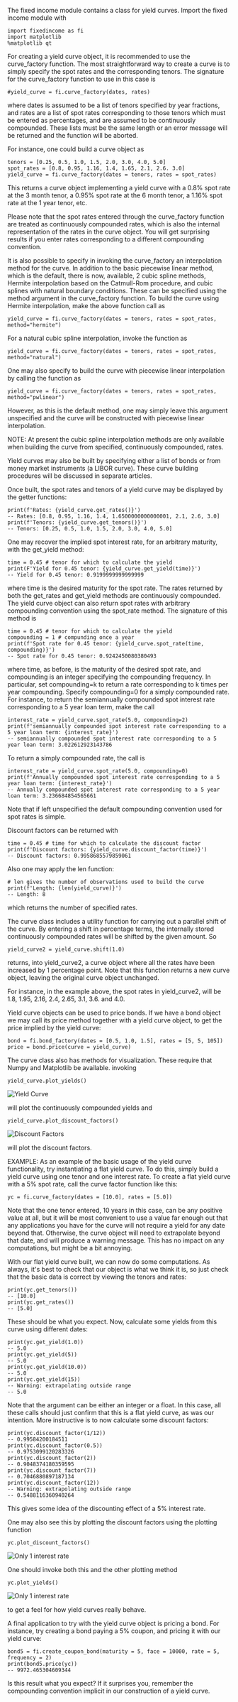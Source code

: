 The fixed income module contains a class for yield curves.  Import the fixed income module with

    import fixedincome as fi
    import matplotlib
    %matplotlib qt

For creating a yield curve object, it is recommended to use the curve_factory function.  The most straightforward way to create a curve is to simply specify the spot rates and the corresponding tenors.  The signature for the curve_factory function to use in this case is

    #yield_curve = fi.curve_factory(dates, rates)

where dates is assumed to be a list of tenors specified by year fractions, and rates are a list of spot rates corresponding to those tenors which must be entered as percentages, and are assumed to be continuously compounded.  These lists must be the same length or an error message will be returned and the function will be aborted.

For instance, one could build a curve object as

    tenors = [0.25, 0.5, 1.0, 1.5, 2.0, 3.0, 4.0, 5.0]
    spot_rates = [0.8, 0.95, 1.16, 1.4, 1.65, 2.1, 2.6. 3.0]
    yield_curve = fi.curve_factory(dates = tenors, rates = spot_rates)

This returns a curve object implementing a yield curve with a 0.8% spot rate at the 3 month tenor, a 0.95% spot rate at the 6 month tenor, a 1.16% spot rate at the 1 year tenor, etc.

Please note that the spot rates entered through the curve_factory function are treated as continuously compounded rates, which is also the internal representation of the rates in the curve object.  You will get surprising results if you enter rates corresponding to a different compounding convention.

It is also possible to specify in invoking the curve_factory an interpolation method for the curve.  In addition to the basic piecewise linear method, which is the default, there is now, available, 2 cubic spline methods, Hermite interpolation based on the Catmull-Rom procedure, and cubic splines with natural boundary conditions. These can be specified using the method argument in the curve_factory function.  To build the curve using Hermite interpolation, make the above function call as

    yield_curve = fi.curve_factory(dates = tenors, rates = spot_rates, method="hermite")

For a natural cubic spline interpolation, invoke the function as

    yield_curve = fi.curve_factory(dates = tenors, rates = spot_rates, method="natural")

One may also specify to build the curve with piecewise linear interpolation by calling the function as

    yield_curve = fi.curve_factory(dates = tenors, rates = spot_rates, method="pwlinear")

However, as this is the default method, one may simply leave this argument unspecified and the curve will be constructed with piecewise linear interpolation.

NOTE: At present the cubic spline interpolation methods are only available when building the curve from specified, continuously compounded, rates.

Yield curves may also be built by specifying either a list of bonds or from money market instruments (a LIBOR curve).  These curve building procedures will be discussed in separate articles.

Once built, the spot rates and tenors of a yield curve may be displayed by the getter functions:

    print(f'Rates: {yield_curve.get_rates()}')
    -- Rates: [0.8, 0.95, 1.16, 1.4, 1.6500000000000001, 2.1, 2.6, 3.0]
    print(f'Tenors: {yield_curve.get_tenors()}')
    -- Tenors: [0.25, 0.5, 1.0, 1.5, 2.0, 3.0, 4.0, 5.0]

One may recover the implied spot interest rate, for an arbitrary maturity, with the get_yield method:

    time = 0.45 # tenor for which to calculate the yield
    print(F'Yield for 0.45 tenor: {yield_curve.get_yield(time)}')
    -- Yield for 0.45 tenor: 0.9199999999999999

where time is the desired maturity for the spot rate.  The rates returned by both the get_rates and get_yield methods are continuously compounded. The yield curve object can also return spot rates with arbitrary compounding convention using the spot_rate method.  The signature of this method is

    time = 0.45 # tenor for which to calculate the yield
    compounding = 1 # compunding once a year
    print(f'Spot rate for 0.45 tenor: {yield_curve.spot_rate(time, compounding)}')
    -- Spot rate for 0.45 tenor: 0.9242450080380493

where time, as before, is the maturity of the desired spot rate, and compounding is an integer specifying the compounding frequency.  In particular, set compounding=k to return a rate corresponding to k times per year compounding.  Specify compounding=0 for a simply compounded rate.  For instance, to return the semiannually compounded spot interest rate corresponding to a 5 year loan term, make the call

    interest_rate = yield_curve.spot_rate(5.0, compounding=2)
    print(f'semiannually compounded spot interest rate corresponding to a 5 year loan term: {interest_rate}')
    -- semiannually compounded spot interest rate corresponding to a 5 year loan term: 3.022612923143786

To return a simply compounded rate, the call is

    interest_rate = yield_curve.spot_rate(5.0, compounding=0)
    print(f'Annually compounded spot interest rate corresponding to a 5 year loan term: {interest_rate}')
    -- Annually compounded spot interest rate corresponding to a 5 year loan term: 3.236684854565661

Note that if left unspecified the default compounding convention used for spot rates is simple.

Discount factors can be returned with

    time = 0.45 # time for which to calculate the discount factor
    print(f'Discount factors: {yield_curve.discount_factor(time)}')
    -- Discount factors: 0.9958685579859061

Also one may apply the len function:

    # len gives the number of observations used to build the curve
    print(f'Length: {len(yield_curve)}')
    -- Length: 8

which returns the number of specified rates.

The curve class includes a utility function for carrying out a parallel shift of the curve.  By entering a shift in percentage terms, the internally stored continuously compounded rates will be shifted by the given amount. So

    yield_curve2 = yield_curve.shift(1.0)

returns, into yield_curve2, a curve object where all the rates have been increased by 1 percentage point. Note that this function returns a new curve object, leaving the original curve object unchanged.

For instance, in the example above, the spot rates in yield_curve2, will be 1.8, 1.95, 2.16, 2.4, 2.65, 3.1, 3.6. and 4.0.

Yield curve objects can be used to price bonds.  If we have a bond object we may call its price method together with a yield curve object, to get the price implied by the yield curve:

    bond = fi.bond_factory(dates = [0.5, 1.0, 1.5], rates = [5, 5, 105])
    price = bond.price(curve = yield_curve)

The curve class also has methods for visualization.  These require that Numpy and Matplotlib be available.  invoking

    yield_curve.plot_yields()


<img src="../Images/S2_yield_curve.PNG" alt="Yield Curve"/>


will plot the continuously compounded yields and

    yield_curve.plot_discount_factors()

<img src="../Images/S2_discount_factors.PNG" alt="Discount Factors"/>

will plot the discount factors.

EXAMPLE: As an example of the basic usage of the yield curve functionality, try instantiating a flat yield curve.  To do this, simply build a yield curve using one tenor and one interest rate.  To create a flat yield curve with a 5% spot rate, call the curve factor function like this:

    yc = fi.curve_factory(dates = [10.0], rates = [5.0])

Note that the one tenor entered, 10 years in this case, can be any positive value at all, but it will be most convenient to use a value far enough out that any applications you have for the curve will not require a yield for any date beyond that.  Otherwise, the curve object will need to extrapolate beyond that date, and will produce a warning message.  This has no impact on any computations, but might be a bit annoying.

With our flat yield curve built, we can now do some computations.  As always, it's best to check that our object is what we think it is, so just check that the basic data is correct by viewing the tenors and rates:

    print(yc.get_tenors())
    -- [10.0]
    print(yc.get_rates())
    -- [5.0]

These should be what you expect.  Now, calculate some yields from this curve using different dates:

    print(yc.get_yield(1.0))
    -- 5.0
    print(yc.get_yield(5))
    -- 5.0
    print(yc.get_yield(10.0))
    -- 5.0
    print(yc.get_yield(15))
    -- Warning: extrapolating outside range
    -- 5.0

Note that the argument can be either an integer or a float.  In this case, all these calls should just confirm that this is a flat yield curve, as was our intention.  More instructive is to now calculate some discount factors:

    print(yc.discount_factor(1/12))
    -- 0.99584200184511
    print(yc.discount_factor(0.5))
    -- 0.9753099120283326
    print(yc.discount_factor(2))
    -- 0.9048374180359595
    print(yc.discount_factor(7))
    -- 0.7046880897187134
    print(yc.discount_factor(12))
    -- Warning: extrapolating outside range
    -- 0.5488116360940264


This gives some idea of the discounting effect of a 5% interest rate.

One may also see this by plotting the discount factors using the plotting function

    yc.plot_discount_factors()
    
<img src="../Images/S2_discount_factor_1_interestrate_only.PNG" alt="Only 1 interest rate"/>

One should invoke both this and the other plotting method

    yc.plot_yields()
    
<img src="../Images/S2_yields_one_interestrate_only.PNG" alt="Only 1 interest rate"/>

to get a feel for how yield curves really behave.

A final application to try with the yield curve object is pricing a bond.  For instance, try creating a bond paying a 5% coupon, and pricing it with our yield curve:

    bond5 = fi.create_coupon_bond(maturity = 5, face = 10000, rate = 5, frequency = 2)
    print(bond5.price(yc))
    -- 9972.465304609344

Is this result what you expect?  If it surprises you, remember the compounding convention implicit in our construction of a yield curve.
